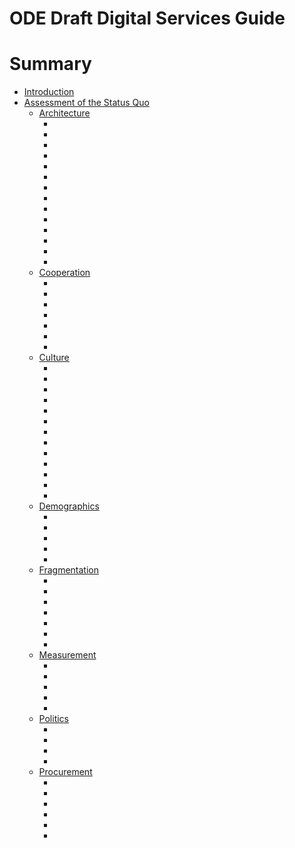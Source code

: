 # ODE Draft Digital Services Guide
# Summary

* [Introduction](README.md)
* [Assessment of the Status Quo](status_quo/README.md)
    * [Architecture](architecture/README.md)
        * [](anti-cloud.md)
        * [](apis-data-sharing.md)
        * [](centralized.md)
        * [](ci.md)
        * [](core-systems-and-project-size.md)
        * [](design-standards.md)
        * [](devops-automation.md)
        * [](difficult-experimentation.md)
        * [](http-https.md)
        * [](interface-standards.md)
        * [](project-management.md)
        * [](standardized.md)
        * [](vendor-lock-in.md)
        * [](version-control.md)
    * [Cooperation](cooperation/README.md)
        * [](collab-equals-email.md)
        * [](exec-sos-treas-ag-courts.md)
        * [](lack-of-documentation.md)
        * [](limited-in-person.md)
        * [](state-federal.md)
        * [](state-muni.md)
        * [](who-do-i-call.md)
    * [Culture](culture/README.md)
        * [](awesome-people-not-appreciated.md)
        * [](causality.md)
        * [](cynicism.md)
        * [](doit-is-opaque.md)
        * [](empowerment-for-change.md)
        * [](lean-skepticism.md)
        * [](long-term-bs.md)
        * [](no-training.md)
        * [](not-my-job.md)
        * [](pebkac.md)
        * [](public-sector-discount.md)
        * [](reactive.md)
        * [](security-equals-no.md)
    * [Demographics](demographics/README.md)
        * [](internship-apprenticeship.md)
        * [](job-descriptions.md)
        * [](retirement.md)
        * [](skillsets.md)
        * [](web-tools.md)
    * [Fragmentation](fragmentation/README.md)
        * [](everything-tactical.md)
        * [](fraud-easier-than-it-should-be.md)
        * [](lack-of-architecture.md)
        * [](lack-of-strategy.md)
        * [](no-time-for-research.md)
        * [](no-time-for-strategic-action.md)
        * [](one-citizen-thirty-five-logins.md)
    * [Measurement](measurement/README.md)
        * [](kpis.md)
        * [](labor.md)
        * [](performance-management.md)
        * [](surveys.md)
        * [](wardley.md)
    * [Politics](politics/README.md)
        * [](communication.md)
        * [](data-feedback-to-policy.md)
        * [](leadership-understanding-of-tech.md)
        * [](mandates.md)
    * [Procurement](procurement/README.md)
        * [](enterprise-services.md)
        * [](itif.md)
        * [](po-v-cc.md)
        * [](small-company-disadvantage.md)
        * [](small-dollar-purchases.md)
        * [](waterfall-v-agile.md)
